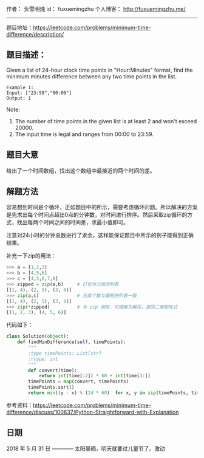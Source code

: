 作者： 		负雪明烛 
id：				fuxuemingzhu
个人博客：	http://fuxuemingzhu.me/

---

题目地址：https://leetcode.com/problems/minimum-time-difference/description/

## 题目描述：

Given a list of 24-hour clock time points in "Hour:Minutes" format, find the minimum minutes difference between any two time points in the list.

    Example 1:
    Input: ["23:59","00:00"]
    Output: 1

Note:

1. The number of time points in the given list is at least 2 and won't exceed 20000.
1. The input time is legal and ranges from 00:00 to 23:59.


## 题目大意

给出了一个时间数组，找出这个数组中最接近的两个时间的差。

## 解题方法

容易想到时间是个循环，正如题目中的所示，需要考虑循环问题。所以解决的方案是先求出每个时间点超出0点的分钟数，对时间进行排序。然后采取zip循环的方式，找出每两个时间之间的时间差，求最小值即可。

注意对24小时的分钟总数进行了求余，这样能保证题目中所示的例子能得到正确结果。

补充一下zip的用法：

```python
>>> a = [1,2,3]
>>> b = [4,5,6]
>>> c = [4,5,6,7,8]
>>> zipped = zip(a,b)     # 打包为元组的列表
[(1, 4), (2, 5), (3, 6)]
>>> zip(a,c)              # 元素个数与最短的列表一致
[(1, 4), (2, 5), (3, 6)]
>>> zip(*zipped)          # 与 zip 相反，可理解为解压，返回二维矩阵式
[(1, 2, 3), (4, 5, 6)]
```

代码如下：

```python
class Solution(object):
    def findMinDifference(self, timePoints):
        """
        :type timePoints: List[str]
        :rtype: int
        """
        def convert(time):
            return int(time[:2]) * 60 + int(time[3:])
        timePoints = map(convert, timePoints)
        timePoints.sort()
        return min((y - x) % (24 * 60)  for x, y in zip(timePoints, timePoints[1:] + timePoints[:1]))
```

参考资料：https://leetcode.com/problems/minimum-time-difference/discuss/100637/Python-Straightforward-with-Explanation

## 日期

2018 年 5 月 31 日 ———— 太阳暴晒，明天就要过儿童节了。激动
